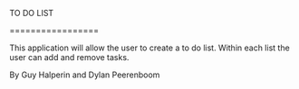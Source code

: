TO DO LIST

=================


This application will allow the user to create a to do list. Within each list the user can add and remove tasks.

By Guy Halperin and Dylan Peerenboom
